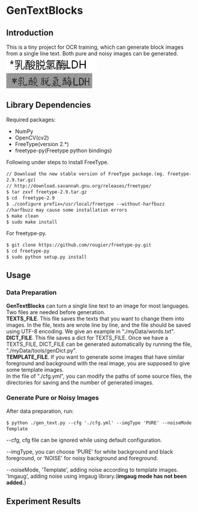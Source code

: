 # GenTextBlocks

## Introduction
This is a tiny project for OCR training, which can generate block images from a single line text. Both pure and noisy images can be generated.  
![Pure](myData/examples/example_pure.jpg?raw=true "Pure")  
![Noise](myData/examples/example_noise.jpg?raw=true "Noise")  
## Library Dependencies
Required packages:
- NumPy
- OpenCV(cv2)
- FreeType(version 2.\*)
- freetype-py(Freetype python bindings)

Following under steps to install FreeType.
```
// Download the new stable version of FreeType package.(eg. freetype-2.9.tar.gz)
// http://download.savannah.gnu.org/releases/freetype/
$ tar zxvf freetype-2.9.tar.gz
$ cd  freetype-2.9
$ ./configure prefix=/usr/local/freetype --without-harfbuzz
//harfbuzz may cause some installation errors
$ make clean
$ sudo make install
```
For freetype-py.
```
$ git clone https://github.com/rougier/freetype-py.git
$ cd freetype-py
$ sudo python setup.py install
```

## Usage

### Data Preparation
**GenTextBlocks** can turn a single line text to an image for most languages. Two files are needed before generation.  
**TEXTS_FILE**. This file saves the texts that you want to change them into images. In the file, texts are wrote line by line, and the file should be saved using UTF-8 encoding. We give an example in "./myData/words.txt".  
**DICT_FILE**. This file saves a dict for TEXTS_FILE. Once we have a TEXTS_FILE, DICT_FILE can be generated automatically by running the file, "./myData/tools/genDict.py".  
**TEMPLATE_FILE**. If you want to generate some images that have similar foreground and background with the real image, you are supposed to give some template images.  
In the file of "./cfg.yml", you can modify the paths of some source files, the directories for saving and the number of generated images.
### Generate Pure or Noisy Images
After data preparation, run:
```
$ python ./gen_text.py --cfg './cfg.yml' --imgType 'PURE' --noiseMode Template
```
--cfg, cfg file can be ignored while using default configuration.

--imgType, you can choose 'PURE' for white background and black foreground, or 'NOISE' for noisy background and foreground.

--noiseMode, 'Template', adding noise according to template images. 'Imgaug', adding noise using imgaug library.(**imgaug mode has not been added.**)
## Experiment Results
